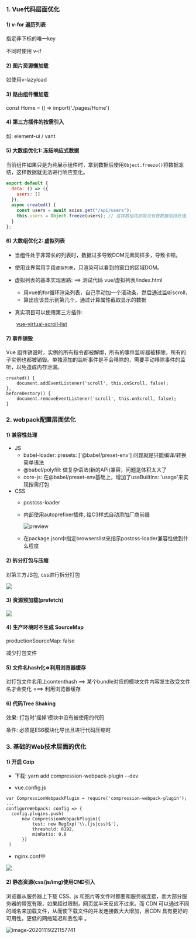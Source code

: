 ### 1. Vue代码层面优化

####  1) v-for 遍历列表

指定非下标的唯一key

不同时使用 v-if

#### 2) 图片资源懒加载

如使用v-lazyload

#### 3) 路由组件懒加载

const Home = () => import('./pages/Home')

#### 4) 第三方插件的按需引入

如: element-ui / vant 

#### 5) 大数组优化1: 冻结响应式数据

当前组件如果只是为纯展示组件时，拿到数据后使用`Object.freeze()`将数据冻结，这样数据就无法进行响应变化。

```js
export default {
  data: () => ({
    users: []
  }),
  async created() {
    const users = await axios.get("/api/users");
    this.users = Object.freeze(users); // 这样数组内部就没有做数据劫持处理, 效率更高
  }
};
```



#### 6) 大数组优化2: 虚拟列表

- 当组件处于非常长的列表时，数据过多导致DOM元素同样多，导致卡顿。

- 使用业界常用手段`虚拟列表`，只渲染可以看到的窗口的区域DOM。

- 虚拟列表的基本实现思路:  ==> 测试代码 vue/虚拟列表/index.html

  - 用vue的for循环渲染列表，自己手动加一个滚动条，然后通过监听scroll，
  - 算出应该显示到第几个，通过计算属性截取显示的数据

- 真实项目可以使用第三方插件:

  ​	[vue-virtual-scroll-list](https://github.com/tangbc/vue-virtual-scroll-list)

#### 7) 事件销毁

Vue 组件销毁时，实例的所有指令都被解绑，所有的事件监听器被移除，所有的子实例也都被销毁。单独添加的监听事件是不会移除的，需要手动移除事件的监听，以免造成内存泄漏。

```
created() {
	document.addEventListener('scroll', this.onScroll, false);
},
beforeDestory() {
	document.removeEventListener('scroll', this.onScroll, false);
}
```



### 2. webpack配置层面优化

#### 1) 兼容性处理

- JS
  - babel-loader: presets: ['@babel/preset-env'] 问题就是只能编译/转换简单语法
  - @babel/polyfill: 做复杂语法(新的APi)兼容，问题是体积太大了
  - core-js: 在@babel/preset-env基础上，增加了useBuiltIns: 'usage'来实现按需打包
- CSS  
  - postcss-loader  
  
  - 内部使用autoprefixer插件, 给C3样式自动添加厂商前缀
  
    ![preview](https://segmentfault.com/img/remote/1460000014782566/view)
  
  - 在package.json中指定browserslist来指示postcss-loader兼容性做到什么程度

#### 2) 拆分打包与压缩

对第三方JS包, css进行拆分打包

![](https://p9-juejin.byteimg.com/tos-cn-i-k3u1fbpfcp/2130fabf53ec430b9d103ae8b8009eca~tplv-k3u1fbpfcp-watermark.image)

#### 3) 资源预加载(prefetch)

![](https://p1-juejin.byteimg.com/tos-cn-i-k3u1fbpfcp/1a896fd6ab9e4e3b9479ea018aae8b49~tplv-k3u1fbpfcp-watermark.image)

#### 4) 生产环境时不生成 SourceMap

productionSourceMap: false

减少打包文件

#### 5) 文件名hash化=>利用浏览器缓存

对打包文件名用上contenthash ==> 某个bundle对应的模块文件内容发生改变文件名才会变化 ===> 利用浏览器缓存

#### 6) 代码Tree Shaking

效果: 打包时'摇掉'模块中没有被使用的代码

条件: 必须是ES6模块化导出且进行代码压缩时



### 3. 基础的Web技术层面的优化

#### 1) 开启 Gzip

- 下载: yarn add compression-webpack-plugin --dev

- vue.config.js

```
var CompressionWebpackPlugin = require('compression-webpack-plugin');
...
configureWebpack: config => {
  config.plugins.push(
      new CompressionWebpackPlugin({
          test: new RegExp('\\.(js|css)$'),
          threshold: 8192,
          minRatio: 0.8
      })
 )
```

- nginx.conf中

![](https://p3-juejin.byteimg.com/tos-cn-i-k3u1fbpfcp/6749ab642da04d578181cc30d6f114e7~tplv-k3u1fbpfcp-watermark.image)

#### 2) 静态资源(css/js/img)使用CND引入

浏览器从服务器上下载 CSS、js 和图片等文件时都要和服务器连接，而大部分服务器的带宽有限，如果超过限制，网页就半天反应不过来。而 CDN 可以通过不同的域名来加载文件，从而使下载文件的并发连接数大大增加，且CDN 具有更好的可用性，更低的网络延迟和丢包率 。

![image-20201119221157741](images/image-20201119221157741.png)